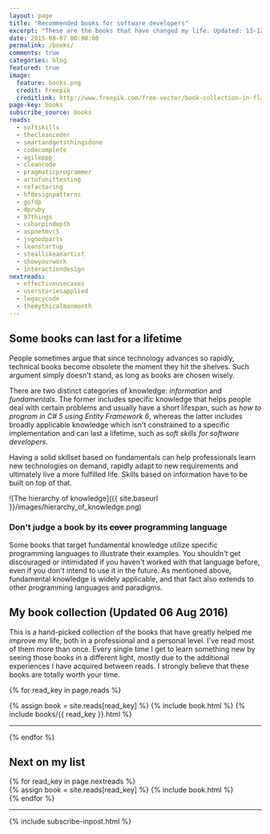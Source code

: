 ```yaml
---
layout: page
title: "Recommended books for software developers"
excerpt: "These are the books that have changed my life. Updated: 13-12-2015"
date: 2015-08-07 00:00:00
permalink: /books/
comments: true
categories: blog
featured: true
image:
  feature: books.png
  credit: Freepik
  creditlink: http://www.freepik.com/free-vector/book-collection-in-flat-design_764791.htm
page-key: books
subscribe_source: books
reads: 
  - softskills
  - thecleancoder
  - smartandgetsthingsdone
  - codecomplete
  - agileppp
  - cleancode
  - pragmaticprogrammer
  - artofunittesting
  - refactoring
  - hfdesignpatterns
  - gofdp
  - dpruby
  - 97things
  - csharpindepth
  - aspnetmvc5
  - jsgoodparts
  - leanstartup
  - steallikeanartist
  - showyourwork
  - interactiondesign
nextreads:
  - effectiveusecases
  - userstoriesapplied
  - legacycode
  - themythicalmanmonth
---
```

## Some books can last for a lifetime

People sometimes argue that since technology advances so rapidly, technical books become obsolete the moment they hit the shelves. Such argument simply doesn't stand, as long as books are chosen wisely.

There are two distinct categories of knowledge: *information* and *fundamentals*. The former includes specific knowledge that helps people deal with certain problems and usually have a short lifespan, such as *how to program in C# 5 using Entity Framework 6*, whereas the latter includes broadly applicable knowledge which isn't constrained to a specific implementation and can last a lifetime, such as *soft skills for software developers*.

Having a solid skillset based on fundamentals can help professionals learn new technologies on demand, rapidly adapt to new requirements and ultimately live a more fulfilled life. Skills based on information have to be built on top of that.

![The hierarchy of knowledge]({{ site.baseurl }}/images/hierarchy_of_knowledge.png)

### Don't judge a book by its ~~cover~~ programming language

Some books that target fundamental knowledge utilize specific programming languages to illustrate their examples. You shouldn't get discouraged or intimidated if you haven't worked with that language before, even if you don't intend to use it in the future. As mentioned above, fundamental knowledge is widely applicable, and that fact also extends to other programming languages and paradigms.

## My book collection (Updated 06 Aug 2016)

This is a hand-picked collection of the books that have greatly helped me improve my life, both in a professional and a personal level. I've read most of them more than once. Every single time I get to learn something new by seeing those books in a different light, mostly due to the additional experiences I have acquired between reads. I strongly believe that these books are totally worth your time.

{% for read_key in page.reads %}
<div id="{{read_key}}"></div>
{% assign book = site.reads[read_key] %}
{% include book.html %}
{% include books/{{ read_key }}.html %}

-----

{% endfor %}

## Next on my list

<div class="row">
{% for read_key in page.nextreads %}
<div class="col-md-3">
{% assign book = site.reads[read_key] %}
{% include book.html %}
</div>
{% endfor %}
</div>

-----

{% include subscribe-inpost.html %}